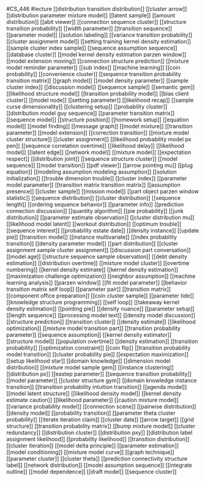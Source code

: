 #CS_446
#lecture
[[distribution transition distribution]]
[[cluster arrow]]
[[distribution parameter mixture model]]
[[latent sample]]
[[amount distribution]]
[[abit viewer]]
[[connection sequence cluster]]
[[structure transition probability]]
[[width parameter]]
[[transition sequence]]
[[parameter model]]
[[solution labeling]]
[[variance transition probability]]
[[cluster assignment model]]
[[setting training kernel density estimation]]
[[sample cluster index sample]]
[[sequence assumption sequence]]
[[database cluster]]
[[model kernel density estimation parzen window]]
[[model extension moving]]
[[connection structure prediction]]
[[mixture model reminder parameter]]
[[sub index]]
[[machine learning]]
[[coin probability]]
[[convenience cluster]]
[[sequence transition probability transition matrix]]
[[graph model]]
[[model density parameter]]
[[sample cluster index]]
[[discussion model]]
[[sequence sample]]
[[semantic gem]]
[[likelihood structure model]]
[[transition probability model]]
[[bias client cluster]]
[[model node]]
[[setting parameter]]
[[likelihood recap]]
[[sample curse dimensionality]]
[[clustering setup]]
[[probability cluster]]
[[distribution model guy sequence]]
[[parameter transition matrix]]
[[sequence model]]
[[structure position]]
[[homework setup]]
[[equation model]]
[[model finding]]
[[message graph]]
[[model mixture]]
[[transition parameter]]
[[model extension]]
[[correction transition]]
[[mixture model cluster structure]]
[[cluster assignment]]
[[likelihood probability model px pen]]
[[sequence correlation overtime]]
[[likelihood delay]]
[[likelihood model]]
[[latent edge]]
[[network model]]
[[mixture model]]
[[expectation respect]]
[[distribution joint]]
[[sequence structure cluster]]
[[model sequence]]
[[model transition]]
[[pdf viewer]]
[[arrow pointing mu]]
[[plug equation]]
[[modeling assumption modeling assumption]]
[[solution initialization]]
[[trouble dimension trouble]]
[[cluster index]]
[[parameter model parameter]]
[[transition matrix transition matrix]]
[[assumption presence]]
[[cluster sample]]
[[mission model]]
[[part object parzen window statistic]]
[[sequence distribution]]
[[cluster distribution]]
[[sequence length]]
[[ordering sequence behavior]]
[[parameter info]]
[[prediction connection discussion]]
[[quantity algorithm]]
[[pie probability]]
[[junk distribution]]
[[parameter estimate observation]]
[[cluster distribution mu]]
[[likelihood model latent]]
[[workout distribution]]
[[optimum trouble]]
[[sequence interest]]
[[probability estate date]]
[[density instance]]
[[update pie]]
[[transition model]]
[[instance multivariate]]
[[index probability transition]]
[[density parameter model]]
[[part distribution]]
[[cluster assignment sample cluster assignment]]
[[discussion part conversation]]
[[model age]]
[[structure sequence sample observation]]
[[debt density estimation]]
[[distribution overtime]]
[[mixture model cluster]]
[[overtime numbering]]
[[kernel density estimate]]
[[kernel density estimation]]
[[maximization challenge optimization]]
[[neighbor assumption]]
[[machine learning analysis]]
[[parzen window]]
[[fit model parameter]]
[[behavior transition matrix self loop]]
[[parameter pair]]
[[transition matrix]]
[[component office preparation]]
[[coin cluster sample]]
[[parameter tide]]
[[knowledge structure programming]]
[[self loop]]
[[takeaway kernel density estimation]]
[[pointing pie]]
[[density nuance]]
[[parameter setup]]
[[length sequence]]
[[processing model text]]
[[density model discussion]]
[[structure prediction]]
[[transition cluster]]
[[density estimate]]
[[likelihood optimization]]
[[mixture model transition part]]
[[transition probability parameter]]
[[sequence assumption]]
[[kernel density estimator]]
[[structure model]]
[[population overtime]]
[[density estimation]]
[[transition probability]]
[[optimization constraint]]
[[coin flip]]
[[transition probability model transition]]
[[cluster probability pie]]
[[expectation maximization]]
[[setup likelihood star]]
[[domain knowledge]]
[[dimension model distribution]]
[[mixture model sample gem]]
[[instance clustering]]
[[distribution px]]
[[eastep parameter]]
[[sequence transition probability]]
[[model parameter]]
[[cluster structure gym]]
[[domain knowledge instance transition]]
[[transition probability intuition transition]]
[[agenda model]]
[[model latent structure]]
[[likelihood density model]]
[[kernel density estimate caution]]
[[likelihood parameter]]
[[caution mixture model]]
[[variance probability model]]
[[connection scene]]
[[pairwise distribution]]
[[density model]]
[[probability transition]]
[[parameter theta cluster probability]]
[[iterate iteration claim]]
[[cluster date]]
[[arrow target]]
[[grid structure]]
[[transition probability matrix]]
[[bump mixture model]]
[[cluster redundancy]]
[[distribution cluster]]
[[distribution pxy]]
[[distribution label assignment likelihood]]
[[probability likelihood]]
[[transition distribution]]
[[cluster iteration]]
[[model delta principle]]
[[parameter estimation]]
[[model conditioning]]
[[mixture model curve]]
[[graph technique]]
[[parameter cluster]]
[[cluster theta]]
[[prediction connectivity structure label]]
[[network distribution]]
[[model assumption sequence]]
[[integrate outline]]
[[model dependence]]
[[draft model]]
[[sequence cluster]]
